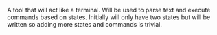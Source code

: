 A tool that will act like a terminal. Will be used to parse text and execute commands based on states.
Initially will only have two states but will be written so adding more states and commands is trivial.
